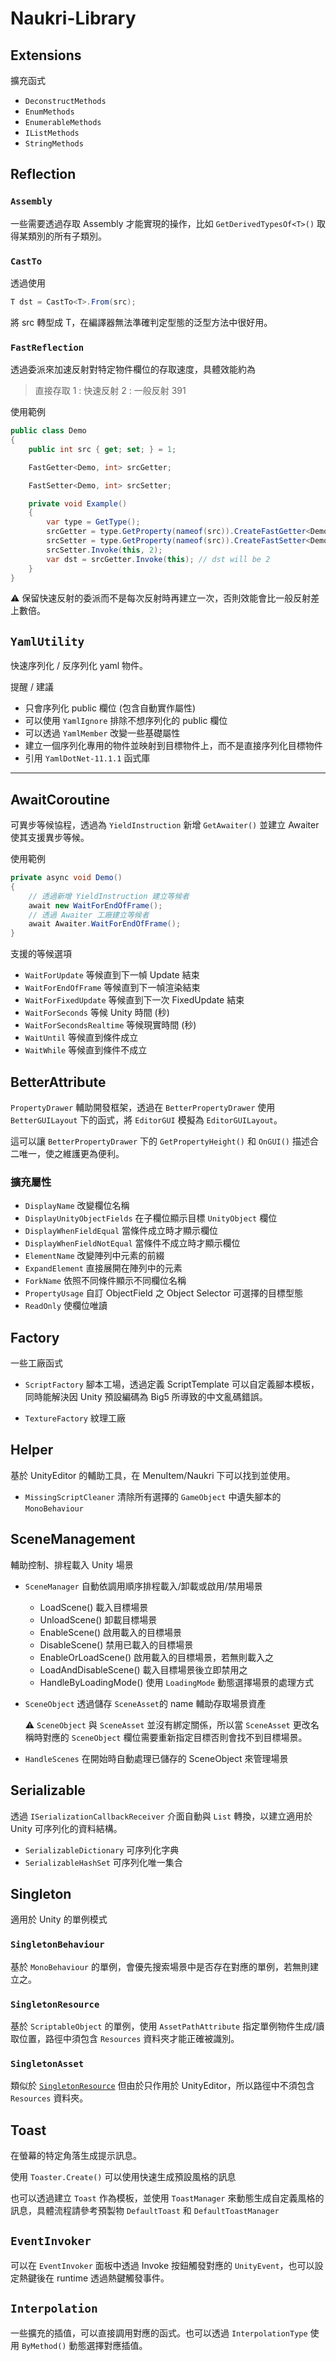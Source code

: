 # Naukri-Library

## Extensions

擴充函式

- `DeconstructMethods`
- `EnumMethods`
- `EnumerableMethods`
- `IListMethods`
- `StringMethods`

## Reflection

### `Assembly`

一些需要透過存取 Assembly 才能實現的操作，比如 `GetDerivedTypesOf<T>()` 取得某類別的所有子類別。

### `CastTo`

透過使用

```cs
T dst = CastTo<T>.From(src);
```

將 src 轉型成 T，在編譯器無法準確判定型態的泛型方法中很好用。

### `FastReflection`

透過委派來加速反射對特定物件欄位的存取速度，具體效能約為

> 直接存取 1 : 快速反射 2 : 一般反射 391

使用範例

```cs
public class Demo
{
    public int src { get; set; } = 1;

    FastGetter<Demo, int> srcGetter;

    FastSetter<Demo, int> srcSetter;

    private void Example()
    {
        var type = GetType();
        srcGetter = type.GetProperty(nameof(src)).CreateFastGetter<Demo, int>();
        srcSetter = type.GetProperty(nameof(src)).CreateFastSetter<Demo, int>();
        srcSetter.Invoke(this, 2);
        var dst = srcGetter.Invoke(this); // dst will be 2
    }
}
```

⚠️ 保留快速反射的委派而不是每次反射時再建立一次，否則效能會比一般反射差上數倍。

## `YamlUtility`

快速序列化 / 反序列化 yaml 物件。

提醒 / 建議

- 只會序列化 public 欄位 (包含自動實作屬性)
- 可以使用 `YamlIgnore` 排除不想序列化的 public 欄位
- 可以透過 `YamlMember` 改變一些基礎屬性
- 建立一個序列化專用的物件並映射到目標物件上，而不是直接序列化目標物件
- 引用 `YamlDotNet-11.1.1` 函式庫

---

## AwaitCoroutine

可異步等候協程，透過為 `YieldInstruction` 新增 `GetAwaiter()` 並建立 Awaiter 使其支援異步等候。

使用範例

```cs
private async void Demo()
{
    // 透過新增 YieldInstruction 建立等候者
    await new WaitForEndOfFrame();
    // 透過 Awaiter 工廠建立等候者
    await Awaiter.WaitForEndOfFrame();
}
```

支援的等候選項

- `WaitForUpdate` 等候直到下一幀 Update 結束
- `WaitForEndOfFrame` 等候直到下一幀渲染結束
- `WaitForFixedUpdate` 等候直到下一次 FixedUpdate 結束
- `WaitForSeconds` 等候 Unity 時間 (秒)
- `WaitForSecondsRealtime` 等候現實時間 (秒)
- `WaitUntil` 等候直到條件成立
- `WaitWhile` 等候直到條件不成立

## BetterAttribute

`PropertyDrawer` 輔助開發框架，透過在 `BetterPropertyDrawer` 使用 `BetterGUILayout` 下的函式，將 `EditorGUI` 模擬為 `EditorGUILayout`。

這可以讓 `BetterPropertyDrawer` 下的 `GetPropertyHeight()` 和 `OnGUI()` 描述合二唯一，使之維護更為便利。

### 擴充屬性

- `DisplayName` 改變欄位名稱
- `DisplayUnityObjectFields` 在子欄位顯示目標 `UnityObject` 欄位
- `DisplayWhenFieldEqual` 當條件成立時才顯示欄位
- `DisplayWhenFieldNotEqual` 當條件不成立時才顯示欄位
- `ElementName` 改變陣列中元素的前綴
- `ExpandElement` 直接展開在陣列中的元素
- `ForkName` 依照不同條件顯示不同欄位名稱
- `PropertyUsage` 自訂 ObjectField 之 Object Selector 可選擇的目標型態
- `ReadOnly` 使欄位唯讀

## Factory

一些工廠函式

- `ScriptFactory` 腳本工場，透過定義 ScriptTemplate 可以自定義腳本模板，同時能解決因 Unity 預設編碼為 Big5 所導致的中文亂碼錯誤。

- `TextureFactory` 紋理工廠

## Helper

基於 UnityEditor 的輔助工具，在 MenuItem/Naukri 下可以找到並使用。

- `MissingScriptCleaner` 清除所有選擇的 `GameObject` 中遺失腳本的 `MonoBehaviour`

## SceneManagement

輔助控制、排程載入 Unity 場景

- `SceneManager` 自動依調用順序排程載入/卸載或啟用/禁用場景
  - LoadScene() 載入目標場景
  - UnloadScene() 卸載目標場景
  - EnableScene() 啟用載入的目標場景
  - DisableScene() 禁用已載入的目標場景
  - EnableOrLoadScene() 啟用載入的目標場景，若無則載入之
  - LoadAndDisableScene() 載入目標場景後立即禁用之
  - HandleByLoadingMode() 使用 `LoadingMode` 動態選擇場景的處理方式

- `SceneObject` 透過儲存 `SceneAsset`的 name 輔助存取場景資產

    ⚠️ `SceneObject` 與 `SceneAsset` 並沒有綁定關係，所以當 `SceneAsset` 更改名稱時對應的 `SceneObject` 欄位需要重新指定目標否則會找不到目標場景。

- `HandleScenes` 在開始時自動處理已儲存的 SceneObject 來管理場景

## Serializable

透過 `ISerializationCallbackReceiver` 介面自動與 `List` 轉換，以建立適用於 Unity 可序列化的資料結構。

- `SerializableDictionary` 可序列化字典
- `SerializableHashSet` 可序列化唯一集合

## Singleton

適用於 Unity 的單例模式

### `SingletonBehaviour`

基於 `MonoBehaviour` 的單例，會優先搜索場景中是否存在對應的單例，若無則建立之。

### `SingletonResource`

基於 `ScriptableObject` 的單例，使用 `AssetPathAttribute` 指定單例物件生成/讀取位置，路徑中須包含 `Resources` 資料夾才能正確被識別。

### `SingletonAsset`

類似於 [`SingletonResource`](#SingletonResource) 但由於只作用於 UnityEditor，所以路徑中不須包含 `Resources` 資料夾。

## Toast

在螢幕的特定角落生成提示訊息。

使用 `Toaster.Create()` 可以使用快速生成預設風格的訊息

也可以透過建立 `Toast` 作為模板，並使用 `ToastManager` 來動態生成自定義風格的訊息，具體流程請參考預製物 `DefaultToast` 和 `DefaultToastManager`

## `EventInvoker`

可以在 `EventInvoker` 面板中透過 Invoke 按鈕觸發對應的 `UnityEvent`，也可以設定熱鍵後在 runtime 透過熱鍵觸發事件。

## `Interpolation`

一些擴充的插值，可以直接調用對應的函式。也可以透過 `InterpolationType` 使用 `ByMethod()` 動態選擇對應插值。
